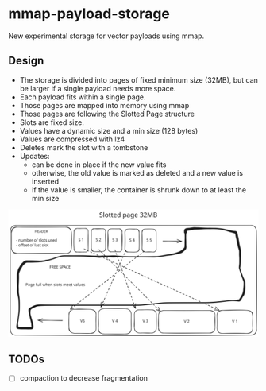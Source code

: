 # mmap-payload-storage

New experimental storage for vector payloads using mmap.

## Design

- The storage is divided into pages of fixed minimum size (32MB), but can be larger if a single payload needs more space.
- Each payload fits within a single page.
- Those pages are mapped into memory using mmap
- Those pages are following the Slotted Page structure
- Slots are fixed size.
- Values have a dynamic size and a min size (128 bytes)
- Values are compressed with lz4
- Deletes mark the slot with a tombstone
- Updates:
  - can be done in place if the new value fits
  - otherwise, the old value is marked as deleted and a new value is inserted
  - if the value is smaller, the container is shrunk down to at least the min size

![Slotted Page](./slotted%20pages.svg)

## TODOs

- [ ] compaction to decrease fragmentation